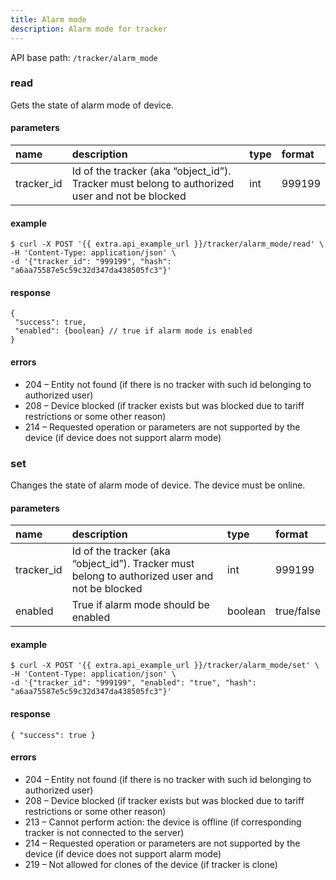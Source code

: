```yaml
---
title: Alarm mode
description: Alarm mode for tracker
---
```


API base path: `/tracker/alarm_mode`

### read

Gets the state of alarm mode of device.

#### parameters

| name | description | type | format |
| :------ | :------ | :----- | :----- |
| tracker_id | Id of the tracker (aka “object_id”). Tracker must belong to authorized user and not be blocked | int | 999199 |

#### example

```abap
$ curl -X POST '{{ extra.api_example_url }}/tracker/alarm_mode/read' \
-H 'Content-Type: application/json' \ 
-d '{"tracker_id": "999199", "hash": "a6aa75587e5c59c32d347da438505fc3"}'
```

#### response

```json5
{
 "success": true,
 "enabled": {boolean} // true if alarm mode is enabled
}
```

#### errors

* 204 – Entity not found (if there is no tracker with such id belonging to authorized user)
* 208 – Device blocked (if tracker exists but was blocked due to tariff restrictions or some other reason)
* 214 – Requested operation or parameters are not supported by the device (if device does not support alarm mode)

### set

Changes the state of alarm mode of device. The device must be online.

#### parameters

| name | description | type | format |
| :------ | :------ | :----- | :----- |
| tracker_id | Id of the tracker (aka “object_id”). Tracker must belong to authorized user and not be blocked | int | 999199 |
| enabled | True if alarm mode should be enabled | boolean | true/false |

#### example

```abap
$ curl -X POST '{{ extra.api_example_url }}/tracker/alarm_mode/set' \
-H 'Content-Type: application/json' \ 
-d '{"tracker_id": "999199", "enabled": "true", "hash": "a6aa75587e5c59c32d347da438505fc3"}'
```

#### response

```json5
{ "success": true }
```

#### errors

* 204 – Entity not found (if there is no tracker with such id belonging to authorized user)
* 208 – Device blocked (if tracker exists but was blocked due to tariff restrictions or some other reason)
* 213 – Cannot perform action: the device is offline (if corresponding tracker is not connected to the server)
* 214 – Requested operation or parameters are not supported by the device (if device does not support alarm mode)
* 219 – Not allowed for clones of the device (if tracker is clone)
